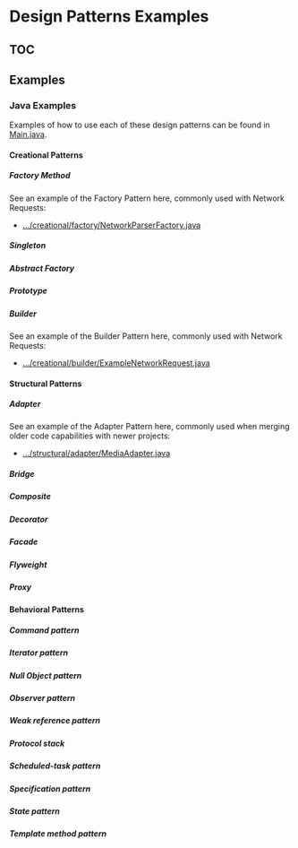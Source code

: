 # Design Patterns Examples

## TOC

## Examples

### Java Examples
Examples of how to use each of these design patterns can be found in [Main.java](java-examples/src/main/java/com/captechventures/java/examplecode/Main.java).

#### Creational Patterns

##### Factory Method
See an example of the Factory Pattern here, commonly used with Network Requests:

* [.../creational/factory/NetworkParserFactory.java](java-examples/src/main/java/com/captechventures/java/examplecode/designprinciples/creational/factory/NetworkParserFactory.java)

##### Singleton

##### Abstract Factory

##### Prototype

##### Builder
See an example of the Builder Pattern here, commonly used with Network Requests:

* [.../creational/builder/ExampleNetworkRequest.java](java-examples/src/main/java/com/captechventures/java/examplecode/designprinciples/creational/builder/ExampleNetworkRequest.java)

#### Structural Patterns

##### Adapter
See an example of the Adapter Pattern here, commonly used when merging older code capabilities with newer projects:

* [.../structural/adapter/MediaAdapter.java](java-examples/src/main/java/com/captechventures/java/examplecode/designprinciples/structural/adapter/MediaAdapter.java)

##### Bridge


##### Composite


##### Decorator 


##### Facade


##### Flyweight


##### Proxy



#### Behavioral Patterns

##### Command pattern


##### Iterator pattern


##### Null Object pattern


##### Observer pattern


##### Weak reference pattern


##### Protocol stack


##### Scheduled-task pattern


##### Specification pattern


##### State pattern


##### Template method pattern


